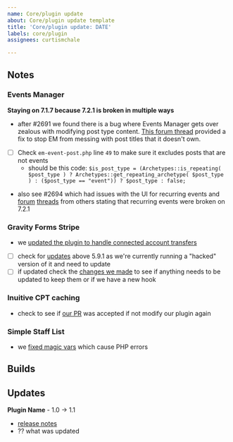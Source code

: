 ```yaml
---
name: Core/plugin update
about: Core/plugin update template
title: 'Core/plugin update: DATE'
labels: core/plugin
assignees: curtismchale

---
```

## Notes

### Events Manager

**Staying on 7.1.7 because 7.2.1 is broken in multiple ways**

- after #2691 we found there is a bug where Events Manager gets over zealous with modifying post type content. [This forum thread](https://wordpress.org/support/topic/wpml-issue-with-eventsmanager/) provided a fix to stop EM from messing with post titles that it doesn't own.
- [ ] Check `em-event-post.php` line `49` to make sure it excludes posts that are not events
  - should be this code: `$is_post_type = (Archetypes::is_repeating( $post_type ) ? Archetypes::get_repeating_archetype( $post_type ) : ($post_type == "event")) ? $post_type : false;`
- also see #2694 which had issues with the UI for recurring events and [forum](https://wordpress.org/support/topic/events-manager-recurring-events-error/) [threads](https://wordpress.org/support/topic/unable-to-create-recurring-events/#post-18671937) from others stating that recurring events were broken on 7.2.1

### Gravity Forms Stripe

- we [updated the plugin to handle connected account transfers](https://github.com/proudcity/gravityformsstripe/commit/10ed1155c74b7811e0b7b75bedb6f4fdfd42089e)
- [ ] check for [updates](https://docs.gravityforms.com/stripe-change-log/) above 5.9.1 as we're currently running a "hacked" version of it and need to update
- [ ] if updated check the [changes we made](https://github.com/proudcity/gravityformsstripe/commit/10ed1155c74b7811e0b7b75bedb6f4fdfd42089e) to see if anything needs to be updated to keep them or if we have a new hook

### Inuitive CPT caching

- check to see if [our PR](https://github.com/hijiriworld/intuitive-custom-post-order/pull/64) was accepted if not modify our plugin again

### Simple Staff List

- we [fixed magic vars](https://github.com/proudcity/simple-staff-list/commit/ac9f49753a87dd6952cc1f86068e1d236d9d15b6) which cause PHP errors

## Builds

## Updates

**Plugin Name** - 1.0 -> 1.1

- [release notes]()
- ?? what was updated
